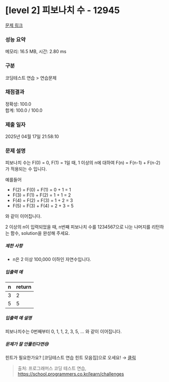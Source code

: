 # [level 2] 피보나치 수 - 12945 

[문제 링크](https://school.programmers.co.kr/learn/courses/30/lessons/12945) 

### 성능 요약

메모리: 16.5 MB, 시간: 2.80 ms

### 구분

코딩테스트 연습 > 연습문제

### 채점결과

정확성: 100.0<br/>합계: 100.0 / 100.0

### 제출 일자

2025년 04월 17일 21:58:10

### 문제 설명

<p>피보나치 수는 F(0) = 0, F(1) = 1일 때, 1 이상의 n에 대하여 F(n) = F(n-1) + F(n-2) 가 적용되는 수 입니다. </p>

<p>예를들어 </p>

<ul>
<li>F(2) = F(0) + F(1) = 0 + 1 = 1</li>
<li>F(3) = F(1) + F(2) = 1 + 1 = 2</li>
<li>F(4) = F(2) + F(3) = 1 + 2 = 3</li>
<li>F(5) = F(3) + F(4) = 2 + 3 = 5</li>
</ul>

<p>와 같이 이어집니다.</p>

<p>2 이상의 n이 입력되었을 때, n번째 피보나치 수를 1234567으로 나눈 나머지를 리턴하는 함수, solution을 완성해 주세요.</p>

<h5>제한 사항</h5>

<ul>
<li>n은 2 이상 100,000 이하인 자연수입니다.</li>
</ul>

<h5>입출력 예</h5>
<table class="table">
        <thead><tr>
<th>n</th>
<th>return</th>
</tr>
</thead>
        <tbody><tr>
<td>3</td>
<td>2</td>
</tr>
<tr>
<td>5</td>
<td>5</td>
</tr>
</tbody>
      </table>
<h5>입출력 예 설명</h5>

<p>피보나치수는 0번째부터 0, 1, 1, 2, 3, 5, ... 와 같이 이어집니다.</p>

<h5>문제가 잘 안풀린다면😢</h5>

<p>힌트가 필요한가요? [코딩테스트 연습 힌트 모음집]으로 오세요! → <a href="https://school.programmers.co.kr/learn/courses/14743?itm_content=lesson12945" target="_blank" rel="noopener">클릭</a></p>


> 출처: 프로그래머스 코딩 테스트 연습, https://school.programmers.co.kr/learn/challenges